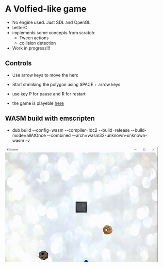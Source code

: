 # A Volfied-like game
- No engine used. Just SDL and OpenGL
- betterC
- implements some concepts from scratch:
    * Tween actions
    * collision detection
- Work in progress!!!

## Controls
- Use arrow keys to move the hero
- Start shrinking the polygon using SPACE + arrow keys
- use key P for pause and R for restart

- the game is playeble [here](https://aferust.github.io/drawee/)

## WASM build with emscripten
- dub build --config=wasm --compiler=ldc2 --build=release --build-mode=allAtOnce --combined --arch=wasm32-unknown-unknown-wasm -v

![](demo.gif)
